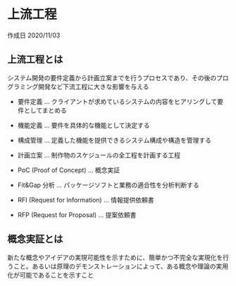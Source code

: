 # 上流工程

作成日 2020/11/03

## 上流工程とは

システム開発の要件定義から計画立案までを行うプロセスであり、その後のプログラミング開発など下流工程に大きな影響を与える

- 要件定義 ... クライアントが求めているシステムの内容をヒアリングして要件としてまとめる
- 機能定義 ... 要件を具体的な機能として決定する
- 構成管理 ... 定義した機能を提供できるシステム構成や構造を管理する
- 計画立案 ... 制作物のスケジュールの全工程を計画する工程

- PoC (Proof of Concept) ... 概念実証
- Fit&Gap 分析 ... パッケージソフトと業務の適合性を分析判断する
- RFI (Request for Information) ... 情報提供依頼書
- RFP (Request for Proposal) ... 提案依頼書

## 概念実証とは

新たな概念やアイデアの実現可能性を示すために、簡単かつ不完全な実現化を行うこと。あるいは原理のデモンストレーションによって、ある概念や理論の実用化が可能であることを示すこと
